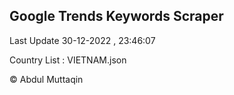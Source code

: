 

## Google Trends Keywords Scraper 
 
Last Update 30-12-2022 , 23:46:07

Country List :
VIETNAM.json



© Abdul Muttaqin 

